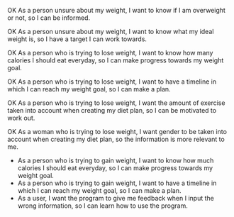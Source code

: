 OK As a person unsure about my weight, I want to know if I am overweight or not, so I can be informed.

OK As a person unsure about my weight, I want to know what my ideal weight is, so I have a target I can work towards.

OK As a person who is trying to lose weight, I want to know how many calories I should eat everyday, so I can make progress towards my weight goal.

OK As a person who is trying to lose weight, I want to have a timeline in which I can reach my weight goal, so I can make a plan.

OK As a person who is trying to lose weight, I want the amount of exercise taken into account when creating my diet plan, so I can be motivated to work out.

OK As a woman who is trying to lose weight, I want gender to be taken into account when creating my diet plan, so the information is more relevant to me.

- As a person who is trying to gain weight, I want to know how much calories I should eat everyday, so I can make progress towards my weight goal.
- As a person who is trying to gain weight, I want to have a timeline in which I can reach my weight goal, so I can make a plan.
- As a user, I want the program to give me feedback when I input the wrong information, so I can learn how to use the program.
